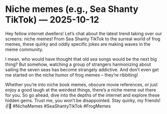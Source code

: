 # Niche memes (e.g., Sea Shanty TikTok) — 2025-10-12

Hey fellow internet dwellers! Let’s chat about the latest trend taking over our screens: niche memes! From Sea Shanty TikTok to the surreal world of frog memes, these quirky and oddly specific jokes are making waves in the meme community. 

I mean, who would have thought that old sea songs would be the next big thing? But somehow, watching a group of strangers harmonizing about sailing the seven seas has become strangely addictive. And don’t even get me started on the niche humor of frog memes – they’re ribbiting! 

Whether you’re into niche book memes, obscure movie references, or just enjoy a good laugh at the weirdest things, there’s a niche meme out there for you. So go ahead, dive into the depths of the internet and explore these hidden gems. Trust me, you won’t be disappointed. Stay quirky, my friends! ✌️🐸 #NicheMemes #SeaShantyTikTok #FrogMemes